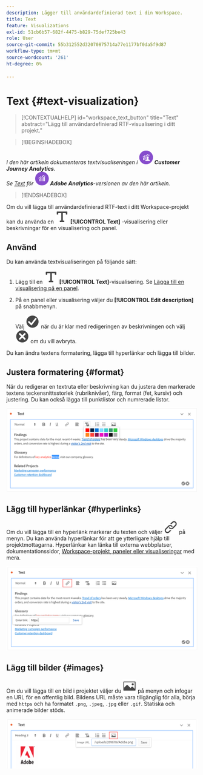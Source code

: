```yaml
---
description: Lägger till användardefinierad text i din Workspace.
title: Text
feature: Visualizations
exl-id: 51cb6b57-682f-4475-b829-75def725be43
role: User
source-git-commit: 55b312552d32070875714a77e1177bf0da5f9d87
workflow-type: tm+mt
source-wordcount: '261'
ht-degree: 0%

---
```


# Text {#text-visualization}

<!-- markdownlint-disable MD034 -->

>[!CONTEXTUALHELP]
>id="workspace_text_button"
>title="Text"
>abstract="Lägg till användardefinierad RTF-visualisering i ditt projekt."

<!-- markdownlint-enable MD034 -->


>[!BEGINSHADEBOX]

_I den här artikeln dokumenteras textvisualiseringen i_ ![CustomerJourneyAnalytics](/help/assets/icons/CustomerJourneyAnalytics.svg) _&#x200B;**Customer Journey Analytics**._<br/>_Se [Text](https://experienceleague.adobe.com/en/docs/analytics/analyze/analysis-workspace/visualizations/text) för_ ![AdobeAnalytics](/help/assets/icons/AdobeAnalytics.svg) _&#x200B;**Adobe Analytics**-versionen av den här artikeln._

>[!ENDSHADEBOX]


Om du vill lägga till användardefinierad RTF-text i ditt Workspace-projekt kan du använda en ![Text](/help/assets/icons/Text.svg) **[!UICONTROL Text]** -visualisering eller beskrivningar för en visualisering och panel.

## Använd

Du kan använda textvisualiseringen på följande sätt:

1. Lägg till en ![Text](/help/assets/icons/Text.svg) **[!UICONTROL Text]**-visualisering. Se [Lägga till en visualisering på en panel](freeform-analysis-visualizations.md#add-visualizations-to-a-panel).

1. På en panel eller visualisering väljer du **[!UICONTROL Edit description]** på snabbmenyn.

   Välj ![CheckmarkCircle](/help/assets/icons/CheckmarkCircle.svg) när du är klar med redigeringen av beskrivningen och välj ![CloseCircle](/help/assets/icons/CloseCircle.svg) om du vill avbryta.

Du kan ändra textens formatering, lägga till hyperlänkar och lägga till bilder.

## Justera formatering {#format}

När du redigerar en textruta eller beskrivning kan du justera den markerade textens teckensnittsstorlek (rubriknivåer), färg, format (fet, kursiv) och justering. Du kan också lägga till punktlistor och numrerade listor.

![Textalternativ för ett Workspace-projekt som markerar textfärgspaletten.](assets/format.png)

## Lägg till hyperlänkar {#hyperlinks}

Om du vill lägga till en hyperlänk markerar du texten och väljer ![Länk](/help/assets/icons/Link.svg) på menyn. Du kan använda hyperlänkar för att ge ytterligare hjälp till projektmottagarna. Hyperlänkar kan länka till externa webbplatser, dokumentationssidor, [Workspace-projekt, paneler eller visualiseringar](/help/analysis-workspace/curate-share/shareable-links.md) med mera.

![Textalternativ med länkikonen markerad.](assets/hyperlink.png)

## Lägg till bilder {#images}

Om du vill lägga till en bild i projektet väljer du ![Bild](/help/assets/icons/Image.svg) på menyn och infogar en URL för en offentlig bild. Bildens URL måste vara tillgänglig för alla, börja med `https` och ha formatet `.png`, `.jpeg`, `.jpg` eller `.gif`. Statiska och animerade bilder stöds.

![Textalternativ med bildikonen markerad.](assets/image.png)
